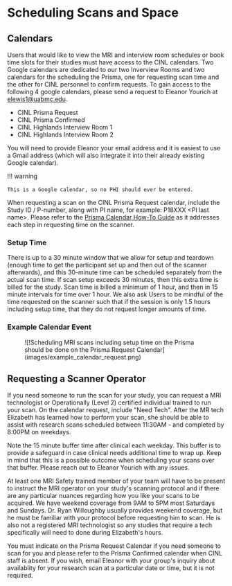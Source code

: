 # Scheduling Scans and Space

## Calendars

Users that would like to view the MRI and interview room schedules or book time slots for their studies must have access to the CINL calendars. Two Google calendars are dedicated to our two Inverview Rooms and two calendars for the scheduling the Prisma, one for requesting scan time and the other for CINL personnel to confirm requests. To gain access to the following 4 google calendars, please send a request to Eleanor Yourich at elewis1@uabmc.edu.

- CINL Prisma Request
- CINL Prisma Confirmed
- CINL Highlands Interview Room 1
- CINL Highlands Interview Room 2

You will need to provide Eleanor your email address and it is easiest to use a Gmail address (which will also integrate it into their already existing Google calendar).

!!! warning

    This is a Google calendar, so no PHI should ever be entered.

When requesting a scan on the CINL Prisma Request calendar, include the Study ID / P-number, along with PI name, for example: P18XXX \<PI last name\>. Please refer to the [Prisma Calendar How-To Guide](https://uab365.sharepoint.com/:b:/r/sites/som/circ/cinl/Shared%20Documents/Prisma%20Calendar%20How-To-rev_2.11.2022.pdf?csf=1&web=1&e=CPXahh) as it addresses each step in requesting time on the scanner.

### Setup Time

There is up to a 30 minute window that we allow for setup and teardown (enough time to get the participant set up and then out of the scanner afterwards), and this 30-minute time can be scheduled separately from the actual scan time. If scan setup exceeds 30 minutes, then this extra time is billed for the study. Scan time is billed a minimum of 1 hour, and then in 15 minute intervals for time over 1 hour. We also ask Users to be mindful of the time requested on the scanner such that if the session is only 1.5 hours including setup time, that they do not request longer amounts of time.

### Example Calendar Event

<!-- markdownlint-disable MD033 -->
<figure markdown="1">
![!Scheduling MRI scans including setup time on the Prisma should be done on the Prisma Request Calendar](images/example_calendar_request.png)
</figure>

## Requesting a Scanner Operator

If you need someone to run the scan for your study, you can request a MRI technologist or Operationally (Level 2) certified individual trained to run your scan. On the calendar request, include "Need Tech". After the MR tech Elizabeth has learned how to perform your scan, she should be able to assist with research scans scheduled between 11:30AM - and completed by 8:00PM on weekdays.

Note the 15 minute buffer time after clinical each weekday. This buffer is to provide a safeguard in case clinical needs additional time to wrap up. Keep in mind that this is a possible outcome when scheduling your scans over that buffer. Please reach out to Eleanor Yourich with any issues.

At least one MRI Safety trained member of your team will have to be present to instruct the MRI operator on your study's scanning protocol and if there are any particular nuances regarding how you like your scans to be acquired. We have weekend coverage from 9AM to 5PM most Saturdays and Sundays. Dr. Ryan Willoughby usually provides weekend coverage, but he must be familiar with your protocol before requesting him to scan. He is also not a registered MRI technologist so any studies that require a tech specifically will need to done during Elizabeth's hours.

You must indicate on the Prisma Request Calendar if you need someone to scan for you and please refer to the Prisma Confirmed calendar when CINL staff is absent. If you wish, email Eleanor with your group's inquiry about availablity for your research scan at a particular date or time, but it is not required.
